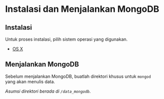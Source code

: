 # Instalasi dan Menjalankan MongoDB

## Instalasi

Untuk proses instalasi, pilih sistem operasi yang digunakan.

* [OS X](instalasi_os_x.md)


## Menjalankan MongoDB

Sebelum menjalankan MongoDB, buatlah direktori khusus untuk `mongod` yang akan menulis data.

*Asumsi direktori berada di `/data_mongodb`*.

